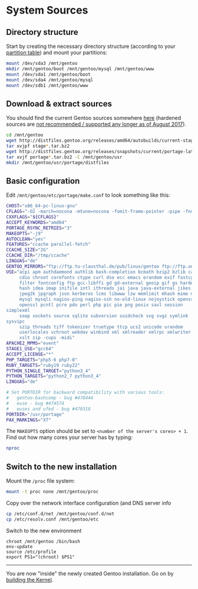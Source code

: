 System Sources
==============

Directory structure
-------------------

Start by creating the necessary directory structure (according to your [partition table](../02_Hard-Drives.md#partition-preparations)) and mount your partitions:

```sh
mount /dev/sda3 /mnt/gentoo
mkdir /mnt/gentoo/boot /mnt/gentoo/mysql /mnt/gentoo/www
mount /dev/sda1 /mnt/gentoo/boot
mount /dev/sda4 /mnt/gentoo/mysql
mount /dev/sdb1 /mnt/gentoo/www
```

Download & extract sources
--------------------------

You should find the current Gentoo sources somewhere [here](http://distfiles.gentoo.org/releases/amd64/autobuilds/current-stage3-amd64/) (hardened sources are [not recommended / supported any longer as of August 2017](https://www.gentoo.org/support/news-items/2017-08-19-hardened-sources-removal.html)).

```sh
cd /mnt/gentoo
wget http://distfiles.gentoo.org/releases/amd64/autobuilds/current-stage3-amd64/stage3-amd64-20170817.tar.bz2
tar xvjpf stage*.tar.bz2
wget http://distfiles.gentoo.org/releases/snapshots/current/portage-latest.tar.bz2
tar xvjf portage*.tar.bz2 -C /mnt/gentoo/usr
mkdir /mnt/gentoo/usr/portage/distfiles
```

Basic configuration
-------------------

Edit `/mnt/gentoo/etc/portage/make.conf` to look something like this:

```sh
CHOST="x86_64-pc-linux-gnu"
CFLAGS="-O2 -march=nocona -mtune=nocona -fomit-frame-pointer -pipe -fno-strict-aliasing"
CXXFLAGS="${CFLAGS}"
ACCEPT_KEYWORDS="amd64"
PORTAGE_RSYNC_RETRIES="3"
MAKEOPTS="-j9"
AUTOCLEAN="yes"
FEATURES="ccache parallel-fetch"
CCACHE_SIZE="2G"
CCACHE_DIR="/tmp/ccache"
LINGUAS="de"
GENTOO_MIRRORS="ftp://ftp.tu-clausthal.de/pub/linux/gentoo ftp://ftp.uni-erlangen.de/pub/mirrors/gentoo ftp://ftp.tu-clausthal.de/pub/linux/gentoo"
USE="acpi apm authdaemond authlib bash-completion bcmath bzip2 bzlib cairo
     cdio chroot corefonts ctype curl dso ecc emacs erandom exif fastcgi
     filter fontconfig ftp gcc-libffi gd gd-external geoip gif gs hardened
     hash idea imap inifile intl ithreads jai java java-external jikes jpeg
     jpeg2k jpgraph json kerberos lcms libwww lzw memlimit mhash mime mmap
     mysql mysqli nagios-ping nagios-ssh no-old-linux nojoystick openssh
     openssl pcntl pcre pdo perl php pic pie png posix sasl session
simplexml
     soap sockets source sqlite subversion suidcheck svg svgz symlink
sysvipc
     szip threads tiff tokenizer truetype ttcp ucs2 unicode urandom
     userlocales vchroot webdav winbind xml xmlreader xmlrpc xmlwriter xsl
     xslt zip -cups -midi"
APACHE2_MPMS="event"
STAGE1_USE="gcc64"
ACCEPT_LICENSE="*"
PHP_TARGETS="php5-6 php7-0"
RUBY_TARGETS="ruby19 ruby22"
PYTHON_SINGLE_TARGET="python3_4"
PYTHON_TARGETS="python2_7 python3_4"
LINGUAS="de"

# Set PORTDIR for backward compatibility with various tools:
#   gentoo-bashcomp - bug #478444
#   euse - bug #474574
#   euses and ufed - bug #478318
PORTDIR="/usr/portage"
PAX_MARKINGS="XT"
```

The `MAKEOPTS` option should be set to `<number of the server's cores> + 1`. Find out how many cores your server has by typing:

```sh
nproc
```

Switch to the new installation
------------------------------

Mount the `/proc` file system:

```sh
mount -t proc none /mnt/gentoo/proc
```

Copy over the network interface configuration (and DNS server info

```sh
cp /etc/conf.d/net /mnt/gentoo/conf.d/net
cp /etc/resolv.conf /mnt/gentoo/etc
```

Switch to the new environment
```
chroot /mnt/gentoo /bin/bash
env-update
source /etc/profile
export PS1="(chroot) $PS1"
```
___
You are now "inside" the newly created Gentoo installation. Go on by [building the Kernel](02_Kernel.md).
